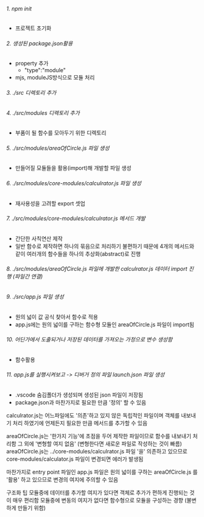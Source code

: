 ###### 1. npm init
  - 프로젝트 초기화

###### 2. 생성된 package.json활용
  - property 추가
    - "type":"module"
  - mjs, moduleJS방식으로 모듈 처리

###### 3. ./src 디렉토리 추가
###### 4. ./src/modules 디렉토리 추가
  - 부품이 될 함수를 모아두기 위한 디렉토리

###### 5. ./src/modules/areaOfCircle.js 파일 생성
  - 만들어질 모듈들을 활용(import)해 개발할 파일 생성

###### 6. ./src/modules/core-modules/calculrator.js 파일 생성
  - 재사용성을 고려할 export 셋업

###### 7. ./src/modules/core-modules/calculrator.js 메서드 개발
  - 간단한 사칙연산 제작
  - 일반 함수로 제작하면 하나의 묶음으로 처리하기 불편하기 때문에 4개의 메서드와 같이 여러개의 함수들을 하나의 추상화(abstract)로 진행
###### 8. ./src/modules/areaOfCircle.js 파일에 개발한 calculrator.js 데이터 import 진행 (파일간 연결)

###### 9. ./src/app.js 파일 생성
  - 원의 넓이 값 공식 찾아서 함수로 적용
  - app.js에는 원의 넓이를 구하는 함수형 모듈인 areaOfCircle.js 파일이 import됨 

###### 10. 어딘가에서 도출되거나 저장된 데이터를 가져오는 가정으로 변수 생성함
  - 함수활용

###### 11. app.js를 실행시켜보고 -> 디버거 정의 파일 launch.json 파일 생성
  - .vscode 숨김폴더가 생성되며 생성된 json 파일이 저장됨
  - package.json과 마찬가지로 필요한 만큼 '정의' 할 수 있음

  calculrator.js는 어느파일에도 '의존'하고 있지 않은 독립적인 파일이며 객체를 내보내기 처리 하였기에 언제든지 필요한 만큼 메서드를 추가할 수 있음

  areaOfCircle.js는 '한가지 기능'에 초점을 두어 제작한 파일이므로 함수를 내보내기 처리함 그 외에 '변형할 여지 없음' (변형한다면 새로운 파일로 작성하는 것이 빠름)
  areaOfCircle.js는 ../core-modules/calculrator.js 파일 '을' 의존하고 있으므로 core-modules/calculator.js 파일이 변경되면 에러가 발생됨

  마찬가지로
  entry point 파일인 app.js 파일은 원의 넓이를 구하는 areaOfCircle.js 를 '활용' 하고 있으므로 변경의 여지에 주의할 수 있음

  구조화 팁
  모듈중에 데이터를 추가할 여지가 있다면 객체로 추가가 편하게 진행되는 것이 매우 편리함
  모듈중에 변동의 여지가 없다면 함수형으로 모듈을 구성하는 경향 (불변하게 만들기 위함)

  